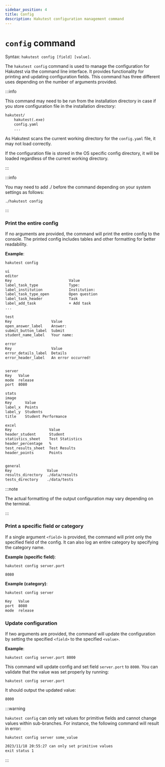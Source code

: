 ```yaml
---
sidebar_position: 4
title: Config
description: Hakutest configuration management command
---
```


# `config` command

Syntax: `hakutest config [field] [value]`.

The `hakutest config` command is used to manage the configuration for Hakutest via the command line interface. It provides functionality for printing and updating configuration fields. This command has three different uses depending on the number of arguments provided.

:::info

This command may need to be run from the installation directory in case if you store configuration file in the installation directory:

```txt {3} title='Directory structure'
hakutest/
    hakutest(.exe)
    config.yaml
    ...
```

As Hakutest scans the current working directory for the `config.yaml` file, it may not load correctly.

If the configuration file is stored in the OS specific config directory, it will be loaded regardless of the current working directory.

:::

:::info

You may need to add ./ before the command depending on your system settings as follows:

```shell
./hakutest config
```

:::

### Print the entire config

If no arguments are provided, the command will print the entire config to the console. The printed config includes tables and other formatting for better readability.

**Example**:

```shell title='Command'
hakutest config
```

```txt title='Output'
ui
editor
Key                          Value
label_task_type              Type:
label_institution            Institution:
label_task_type_open         Open question
label_task_header            Task
label_add_task               + Add task
...

test
Key                  Value
open_answer_label    Answer:
submit_button_label  Submit
student_name_label   Your name:

error
Key                  Value
error_details_label  Details
error_header_label   An error occurred!


server
Key   Value
mode  release
port  8080

stats
image
Key      Value
label_x  Points
label_y  Students
title    Student Performance

excel
Key                 Value
header_student      Student
statistics_sheet    Test Statistics
header_percentage   %
test_results_sheet  Test Results
header_points       Points


general
Key                Value
results_directory  ./data/results
tests_directory    ./data/tests
```

:::note

The actual formatting of the output configuration may vary depending on the terminal.

:::

### Print a specific field or category

If a single argument `<field>` is provided, the command will print only the specified field of the config. It can also log an entire category by specifying the category name.

**Example (specific field)**:

```shell title='Command'
hakutest config server.port
```

```txt title='Output'
8080
```

**Example (category)**:

```shell title='Command'
hakutest config server
```

```txt title='Output'
Key   Value
port  8080
mode  release
```

### Update configuration

If two arguments are provided, the command will update the configuration by setting the specified `<field>` to the specified `<value>`.

**Example**:

```shell title='Command'
hakutest config server.port 8000
```

This command will update config and set field `server.port` to `8000`. You can validate that the value was set properly by running:

```shell title='Command'
hakutest config server.port
```

It should output the updated value:

```txt title='Output'
8000
```

:::warning

`hakutest config` can only set values for primitive fields and cannot change values within sub-branches. For instance, the following command will result in error:

```shell title='Command'
hakutest config server some_value
```

```txt title='Output'
2023/11/18 20:55:27 can only set primitive values
exit status 1
```

:::
